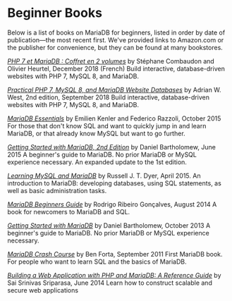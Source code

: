 
# Beginner Books

Below is a list of books on MariaDB for beginners, listed in order by date of publication—the most recent first. We've provided links to Amazon.com or the publisher for convenience, but they can be found at many bookstores.

*[PHP 7 et MariaDB : Coffret en 2 volumes](https://www.amazon.co.uk/PHP-MariaDB-D%C3%A9veloppez-application-persistance/dp/2409016669/ref=sr_1_3?keywords=mariadb&qid=1558010639&s=books&sr=1-3)* by  Stéphane Combaudon and Olivier Heurtel, December 2018 (French)
Build interactive, database-driven websites with PHP 7, MySQL 8, and MariaDB.

*[Practical PHP 7, MySQL 8, and MariaDB Website Databases](https://www.amazon.com/Practical-MySQL-MariaDB-Website-Databases/dp/1484238427?tag=uuid10-20)* by Adrian W. West, 2nd edition, September 2018
Build interactive, database-driven websites with PHP 7, MySQL 8, and MariaDB.

*[MariaDB Essentials](https://www.packtpub.com/application-development/mariadb-essentials)* by Emilien Kenler and Federico Razzoli, October 2015
For those that don't know SQL and want to quickly jump in and learn MariaDB, or that already know MySQL but want to go further.

*[Getting Started with MariaDB, 2nd Edition](https://www.packtpub.com/big-data-and-business-intelligence/getting-started-mariadb-second-edition)* by Daniel Bartholomew, June 2015
A beginner's guide to MariaDB. No prior MariaDB or MySQL experience necessary. An expanded update to the 1st edition.

*[Learning MySQL and MariaDB](https://www.amazon.com/gp/product/1449362907/)* by Russell J. T. Dyer, April 2015.
An introduction to MariaDB: developing databases, using SQL statements, as well as basic administration tasks.

*[MariaDB Beginners Guide](https://www.amazon.com/gp/product/B00MQC06HC)* by Rodrigo Ribeiro Gonçalves, August 2014
A book for newcomers to MariaDB and SQL.

*[Getting Started with MariaDB](https://www.packtpub.com/big-data-and-business-intelligence/getting-started-mariadb)* by Daniel Bartholomew, October 2013
A beginner's guide to MariaDB. No prior MariaDB or MySQL experience necessary.

*[MariaDB Crash Course](https://forta.com/books/0321799941/)* by Ben Forta, September 2011
First MariaDB book.
For people who want to learn SQL and the basics of MariaDB.

*[Building a Web Application with PHP and MariaDB: A Reference Guide](https://www.amazon.com/dp/B00L2AP6ME)* by Sai Srinivas Sriparasa, June 2014
Learn how to construct scalable and secure web applications


